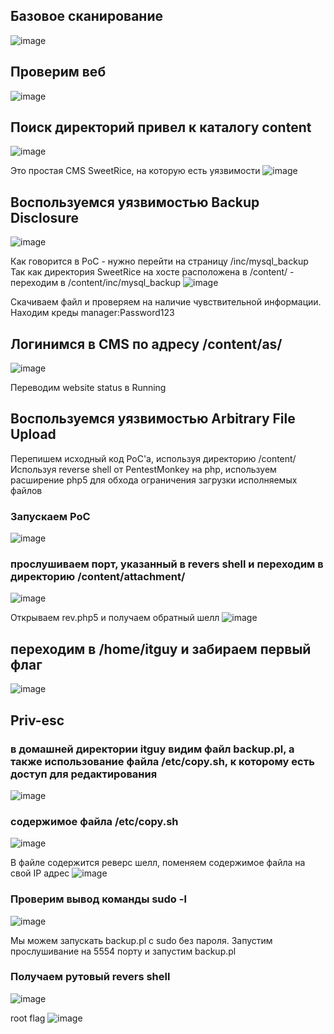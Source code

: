 ## Базовое сканирование
![image](https://github.com/user-attachments/assets/8c21f1bb-7d79-451b-a7db-f117b4ec4e10)

## Проверим веб
![image](https://github.com/user-attachments/assets/2bc550c1-f97a-4959-8eed-a72a0fffd1a2)
## Поиск директорий привел к каталогу content
![image](https://github.com/user-attachments/assets/053149e7-99ca-4b72-8e3e-617448595780)

Это простая CMS SweetRice, на которую есть уязвимости
![image](https://github.com/user-attachments/assets/50ad120b-d9b2-4f6e-87a5-48320fbc9be0)
## Воспользуемся уязвимостью Backup Disclosure
![image](https://github.com/user-attachments/assets/bcc66026-4cee-44bc-84e8-697f9389c395)

Как говорится в PoC - нужно перейти на страницу /inc/mysql_backup
Так как директория SweetRice на хосте расположена в /content/ - переходим в /content/inc/mysql_backup
![image](https://github.com/user-attachments/assets/9b76e0f4-c186-4689-a8e7-8ca0c0132850)

Скачиваем файл и проверяем на наличие чувствительной информации. Находим креды manager:Password123
## Логинимся в CMS по адресу /content/as/
![image](https://github.com/user-attachments/assets/ac3e8cbe-631b-4036-8083-2b0975372ec5)

Переводим website status в Running
## Воспользуемся уязвимостью Arbitrary File Upload
Перепишем исходный код PoC'a, используя директорию /content/
Используя reverse shell от PentestMonkey на php, используем расширение php5 для обхода ограничения загрузки исполняемых файлов
### Запускаем PoC
![image](https://github.com/user-attachments/assets/8917da42-c94b-4ecc-ab06-af5e13210b29)
### прослушиваем порт, указанный в revers shell и переходим в директорию /content/attachment/
![image](https://github.com/user-attachments/assets/f31bdc1d-491f-4ee8-8c60-d16a2a2abfef)

Открываем rev.php5 и получаем обратный шелл
![image](https://github.com/user-attachments/assets/08b2da70-bf9a-4f4b-b8dd-4062d9253128)
## переходим в /home/itguy и забираем первый флаг
![image](https://github.com/user-attachments/assets/286e5739-b3d3-4873-98ce-703debbac49f)
## Priv-esc
### в домашней директории itguy видим файл backup.pl, а также использование файла /etc/copy.sh, к которому есть доступ для редактирования
![image](https://github.com/user-attachments/assets/91b42a04-2f56-435f-a600-190122b034ba)
### содержимое файла /etc/copy.sh
![image](https://github.com/user-attachments/assets/146802b6-1212-4319-b144-501990dfc9d7)

В файле содержится реверс шелл, поменяем содержимое файла на свой IP адрес
![image](https://github.com/user-attachments/assets/88b430ce-3c5e-4ad3-a05e-8f14c0fac990)
### Проверим вывод команды sudo -l
![image](https://github.com/user-attachments/assets/a3e96a45-f080-43db-b78e-aaf9b4c818e1)

Мы можем запускать backup.pl с sudo без пароля. Запустим прослушивание на 5554 порту и запустим backup.pl
### Получаем рутовый revers shell
![image](https://github.com/user-attachments/assets/e2f0f6f4-8c37-43db-841d-ba4989931b1b)

root flag
![image](https://github.com/user-attachments/assets/a11144bb-dfa3-4ee3-af37-7202288c2002)

